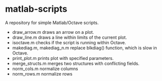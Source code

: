 matlab-scripts
==============

A repository for simple Matlab/Octave scripts.

* draw_arrow.m      draws an arrow on a plot.
* draw_line.m       draws a line within limits of the current plot.
* isoctave.m        checks if the script is running within Octave.
* makediag.m,       makediag_n.m replace blkdiag() function, which is slow in Octave.
* print_plot.m      prints plot with specified parameters.
* merge_structs.m   merges two structures with conflicting fields.
* norm_cols.m       normalize columns
* norm_rows.m       normalize rows
